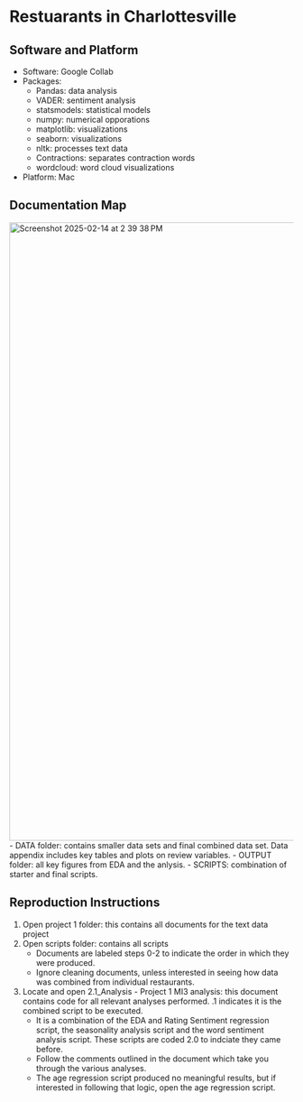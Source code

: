 # Restuarants in Charlottesville

## Software and Platform
- Software: Google Collab
- Packages:
  - Pandas: data analysis  
  - VADER: sentiment analysis
  - statsmodels: statistical models
  - numpy: numerical opporations 
  - matplotlib: visualizations
  - seaborn: visualizations
  - nltk: processes text data
  - Contractions: separates contraction words
  - wordcloud: word cloud visualizations 
- Platform: Mac

## Documentation Map
<img width="1096" alt="Screenshot 2025-02-14 at 2 39 38 PM" src="https://github.com/user-attachments/assets/0b1dc911-867b-404c-9a03-97fab2560bb1" />
  - DATA folder: contains smaller data sets and final combined data set. Data appendix includes key tables and plots on review variables.
  - OUTPUT folder: all key figures from EDA and the anlysis.
  - SCRIPTS: combination of starter and final scripts. 

## Reproduction Instructions
1. Open project 1 folder: this contains all documents for the text data project 
2. Open scripts folder: contains all scripts
   - Documents are labeled steps 0-2 to indicate the order in which they were            produced. 
   - Ignore cleaning documents, unless interested in seeing how data was combined        from individual restaurants. 
4. Locate and open 2.1_Analysis - Project 1 MI3 analysis: this document contains code for all relevant analyses performed. .1 indicates it is the combined script to be executed.
   - It is a combination of the EDA and Rating Sentiment regression script, the          seasonality analysis script and the word sentiment analysis script. These           scripts are coded 2.0 to indciate they came before.
   - Follow the comments outlined in the document which take you through the             various analyses.
   - The age regression script produced no meaningful results, but if interested in      following that logic, open the age regression script.
